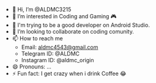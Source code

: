 - 👋 Hi, I’m @ALDMC3215
- 👀 I’m interested in Coding and Gaming 🎮
- 🌱 I'm trying to be a good developer on Android Studio.
- 💞️ I’m looking to collaborate on coding comunity.
- 📫 How to reach me 
  + Email: aldmc4543@gmail.com
  + Telegram ID: @ALDMC
  + Instagram ID: @aldmc_origin
- 😄 Pronouns: ...
- ⚡ Fun fact: I get crazy when i drink Coffee 😂

<!---
ALDMC3215/ALDMC3215 is a ✨ special ✨ repository because its `README.md` (this file) appears on your GitHub profile.
You can click the Preview link to take a look at your changes.
--->
